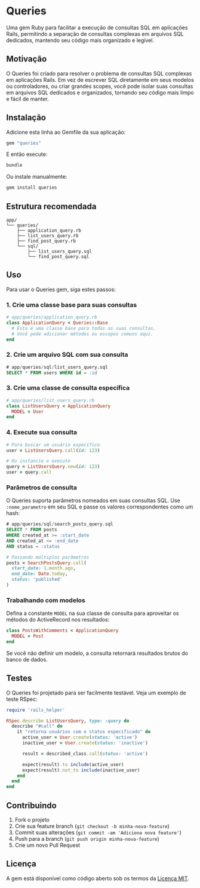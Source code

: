 # Queries

Uma gem Ruby para facilitar a execução de consultas SQL em aplicações Rails, permitindo a separação de consultas complexas em arquivos SQL dedicados, mantendo seu código mais organizado e legível.

## Motivação

O Queries foi criado para resolver o problema de consultas SQL complexas em aplicações Rails. Em vez de escrever SQL diretamente em seus modelos ou controladores, ou criar grandes scopes, você pode isolar suas consultas em arquivos SQL dedicados e organizados, tornando seu código mais limpo e fácil de manter.

## Instalação

Adicione esta linha ao Gemfile da sua aplicação:

```ruby
gem "queries"
```

E então execute:

```bash
bundle
```

Ou instale manualmente:

```bash
gem install queries
```

## Estrutura recomendada

```
app/
└── queries/
    ├── application_query.rb
    ├── list_users_query.rb
    ├── find_post_query.rb
    └── sql/
        ├── list_users_query.sql
        └── find_post_query.sql
```

## Uso

Para usar o Queries gem, siga estes passos:

### 1. Crie uma classe base para suas consultas

```ruby
# app/queries/application_query.rb
class ApplicationQuery < Queries::Base
  # Esta é uma classe base para todas as suas consultas.
  # Você pode adicionar métodos ou escopos comuns aqui.
end
```

### 2. Crie um arquivo SQL com sua consulta

```sql
# app/queries/sql/list_users_query.sql
SELECT * FROM users WHERE id = :id
```

### 3. Crie uma classe de consulta específica

```ruby
# app/queries/list_users_query.rb
class ListUsersQuery < ApplicationQuery
  MODEL = User
end
```

### 4. Execute sua consulta

```ruby
# Para buscar um usuário específico
user = ListUsersQuery.call(id: 123)

# Ou instancie e execute
query = ListUsersQuery.new(id: 123)
user = query.call
```

### Parâmetros de consulta

O Queries suporta parâmetros nomeados em suas consultas SQL. Use `:nome_parametro` em seu SQL e passe os valores correspondentes como um hash:

```sql
# app/queries/sql/search_posts_query.sql
SELECT * FROM posts
WHERE created_at >= :start_date
AND created_at <= :end_date
AND status = :status
```

```ruby
# Passando múltiplos parâmetros
posts = SearchPostsQuery.call(
  start_date: 1.month.ago,
  end_date: Date.today,
  status: 'published'
)
```

### Trabalhando com modelos

Defina a constante `MODEL` na sua classe de consulta para aproveitar os métodos do ActiveRecord nos resultados:

```ruby
class PostsWithComments < ApplicationQuery
  MODEL = Post
end
```

Se você não definir um modelo, a consulta retornará resultados brutos do banco de dados.

## Testes

O Queries foi projetado para ser facilmente testável. Veja um exemplo de teste RSpec:

```ruby
require 'rails_helper'

RSpec.describe ListUsersQuery, type: :query do
  describe "#call" do
    it "retorna usuários com o status especificado" do
      active_user = User.create(status: 'active')
      inactive_user = User.create(status: 'inactive')

      result = described_class.call(status: 'active')

      expect(result).to include(active_user)
      expect(result).not_to include(inactive_user)
    end
  end
end
```

## Contribuindo

1. Fork o projeto
2. Crie sua feature branch (`git checkout -b minha-nova-feature`)
3. Commit suas alterações (`git commit -am 'Adiciona nova feature'`)
4. Push para a branch (`git push origin minha-nova-feature`)
5. Crie um novo Pull Request

## Licença

A gem está disponível como código aberto sob os termos da [Licença MIT](https://opensource.org/licenses/MIT).
